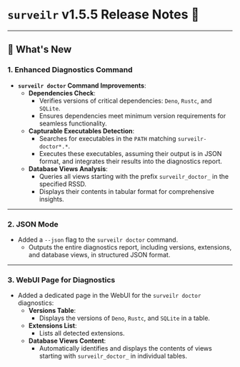 # `surveilr` v1.5.5 Release Notes 🎉

---

## 🚀 What's New
### **1. Enhanced Diagnostics Command**
- **`surveilr doctor` Command Improvements**:
  - **Dependencies Check**:
    - Verifies versions of critical dependencies: `Deno`, `Rustc`, and `SQLite`.
    - Ensures dependencies meet minimum version requirements for seamless functionality.
  - **Capturable Executables Detection**:
    - Searches for executables in the `PATH` matching `surveilr-doctor*.*`.
    - Executes these executables, assuming their output is in JSON format, and integrates their results into the diagnostics report.
  - **Database Views Analysis**:
    - Queries all views starting with the prefix `surveilr_doctor_` in the specified RSSD.
    - Displays their contents in tabular format for comprehensive insights.

---

### **2. JSON Mode**
- Added a `--json` flag to the `surveilr doctor` command.
  - Outputs the entire diagnostics report, including versions, extensions, and database views, in structured JSON format.

---

### **3. WebUI Page for Diagnostics**
- Added a dedicated page in the WebUI for the `surveilr doctor` diagnostics:
  - **Versions Table**:
    - Displays the versions of `Deno`, `Rustc`, and `SQLite` in a table.
  - **Extensions List**:
    - Lists all detected extensions.
  - **Database Views Content**:
    - Automatically identifies and displays the contents of views starting with `surveilr_doctor_` in individual tables.